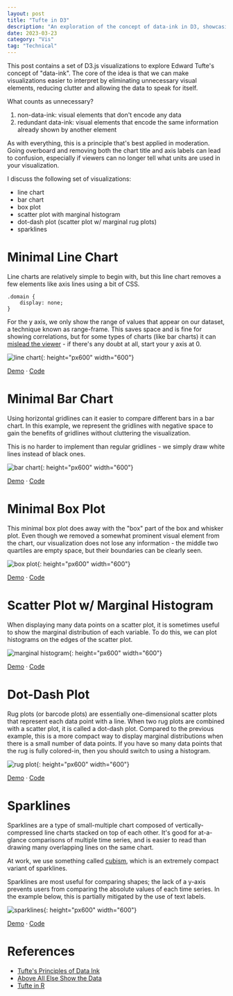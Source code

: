 ```yaml
---
layout: post
title: "Tufte in D3"
description: "An exploration of the concept of data-ink in D3, showcasing several different types of plots: line chart, bar chart, box plot, scatter plot, rug chart, marginal histogram, and sparkline"
date: 2023-03-23
category: "Vis"
tag: "Technical"
---
```


This post contains a set of D3.js visualizations to explore Edward Tufte's concept of "data-ink". The core of the idea is that we can make visualizations easier to interpret by eliminating unnecessary visual elements, reducing clutter and allowing the data to speak for itself.

<!-- more -->

What counts as unnecessary? 
1. non-data-ink: visual elements that don't encode any data
2. redundant data-ink: visual elements that encode the same information already shown by another element

As with everything, this is a principle that's best applied in moderation. Going overboard and removing both the chart title and axis labels can lead to confusion, especially if viewers can no longer tell what units are used in your visualization.

I discuss the following set of visualizations:
- line chart
- bar chart
- box plot
- scatter plot with marginal histogram
- dot-dash plot (scatter plot w/ marginal rug plots)
- sparklines

# Minimal Line Chart

Line charts are relatively simple to begin with, but this line chart removes a few elements like axis lines using a bit of CSS.

```
.domain {
    display: none;
}
```

For the y axis, we only show the range of values that appear on our dataset, a technique known as range-frame. This saves space and is fine for showing correlations, but for some types of charts (like bar charts) it can [mislead the viewer](https://www.reddit.com/r/assholedesign/comments/126s9wk/having_the_graph_only_go_from_58_to_78_to_make_it/) - if there's any doubt at all, start your y axis at 0.

![line chart](https://yangdanny97.github.io/misc/tufte/line.png){: height="px600" width="600"}

<div><a href="https://yangdanny97.github.io/misc/tufte/line.html">Demo</a> · <a href="https://github.com/yangdanny97/yangdanny97.github.io/blob/master/misc/tufte/line.html">Code</a></div>

# Minimal Bar Chart

Using horizontal gridlines can it easier to compare different bars in a bar chart. In this example, we represent the gridlines with negative space to gain the benefits of gridlines without cluttering the visualization. 

This is no harder to implement than regular gridlines - we simply draw white lines instead of black ones.

![bar chart](https://yangdanny97.github.io/misc/tufte/bar.png){: height="px600" width="600"}

<div><a href="https://yangdanny97.github.io/misc/tufte/bar.html">Demo</a> · <a href="https://github.com/yangdanny97/yangdanny97.github.io/blob/master/misc/tufte/bar.html">Code</a></div>

# Minimal Box Plot

This minimal box plot does away with the "box" part of the box and whisker plot. Even though we removed a somewhat prominent visual element from the chart, our visualization does not lose any information - the middle two quartiles are empty space, but their boundaries can be clearly seen.

![box plot](https://yangdanny97.github.io/misc/tufte/box.png){: height="px600" width="600"}

<div><a href="https://yangdanny97.github.io/misc/tufte/box.html">Demo</a> · <a href="https://github.com/yangdanny97/yangdanny97.github.io/blob/master/misc/tufte/box.html">Code</a></div>

# Scatter Plot w/ Marginal Histogram

When displaying many data points on a scatter plot, it is sometimes useful to show the marginal distribution of each variable. To do this, we can plot histograms on the edges of the scatter plot.

![marginal histogram](https://yangdanny97.github.io/misc/tufte/marginal.png){: height="px600" width="600"}

<div><a href="https://yangdanny97.github.io/misc/tufte/marginal.html">Demo</a> · <a href="https://github.com/yangdanny97/yangdanny97.github.io/blob/master/misc/tufte/marginal.html">Code</a></div>

# Dot-Dash Plot

Rug plots (or barcode plots) are essentially one-dimensional scatter plots that represent each data point with a line. When two rug plots are combined with a scatter plot, it is called a dot-dash plot. Compared to the previous example, this is a more compact way to display marginal distributions when there is a small number of data points. If you have so many data points that the rug is fully colored-in, then you should switch to using a histogram.

![rug plot](https://yangdanny97.github.io/misc/tufte/scatter.png){: height="px600" width="600"}

<div><a href="https://yangdanny97.github.io/misc/tufte/scatter.html">Demo</a> · <a href="https://github.com/yangdanny97/yangdanny97.github.io/blob/master/misc/tufte/scatter.html">Code</a></div>

# Sparklines

Sparklines are a type of small-multiple chart composed of vertically-compressed line charts stacked on top of each other. It's good for at-a-glance comparisons of multiple time series, and is easier to read than drawing many overlapping lines on the same chart. 

At work, we use something called [cubism](https://square.github.io/cubism/), which is an extremely compact variant of sparklines.

Sparklines are most useful for comparing shapes; the lack of a y-axis prevents users from comparing the absolute values of each time series. In the example below, this is partially mitigated by the use of text labels.

![sparklines](https://yangdanny97.github.io/misc/tufte/sparklines.png){: height="px600" width="600"}

<div><a href="https://yangdanny97.github.io/misc/tufte/sparklines.html">Demo</a> · <a href="https://github.com/yangdanny97/yangdanny97.github.io/blob/master/misc/tufte/sparklines.html">Code</a></div>

# References

<ul>
    <li>
        <a href="https://jtr13.github.io/cc19/tuftes-principles-of-data-ink.html">Tufte's Principles of Data Ink</a>
    </li>
    <li>
        <a href="https://medium.com/plotly/above-all-else-show-the-data-1b8bbf05c2ae">Above All Else Show the
            Data</a>
    </li>
    <li>
        <a href="https://motioninsocial.com/tufte/">Tufte in R</a>
    </li>
</ul>
